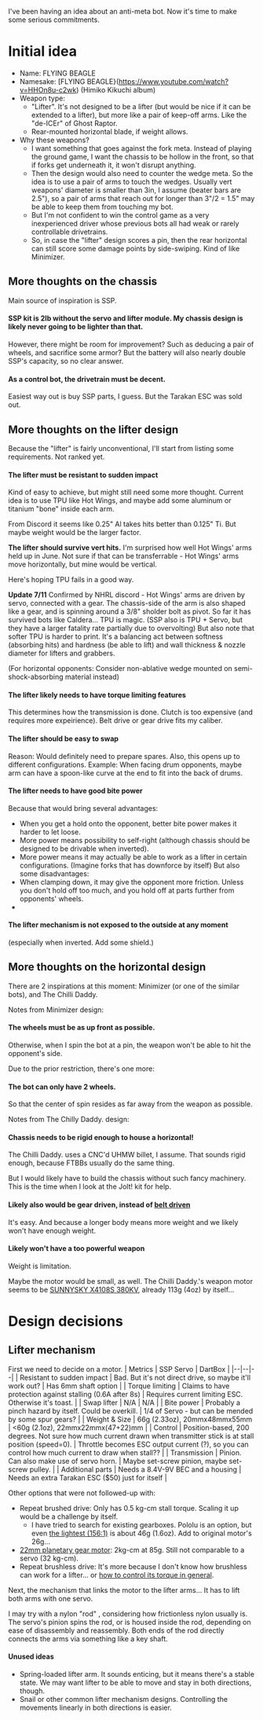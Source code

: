I've been having an idea about an anti-meta bot. Now it's time to make some serious commitments. 

# Initial idea
- Name: FLYING BEAGLE
- Namesake: [FLYING BEAGLE}(https://www.youtube.com/watch?v=HHOn8u-c2wk) (Himiko Kikuchi album)
- Weapon type:
  - "Lifter". It's not designed to be a lifter (but would be nice if it can be extended to a lifter), but more like a pair of keep-off arms. Like the "de-ICEr" of Ghost Raptor.
  - Rear-mounted horizontal blade, if weight allows.
- Why these weapons?
  - I want something that goes against the fork meta. Instead of playing the ground game, I want the chassis to be hollow in the front, so that if forks get underneath it, it won't disrupt anything.
  - Then the design would also need to counter the wedge meta. So the idea is to use a pair of arms to touch the wedges. Usually vert weapons' diameter is smaller than 3in, I assume (beater bars are 2.5"), so a pair of arms that reach out for longer than 3"/2 = 1.5" may be able to keep them from touching my bot.
  - But I'm not confident to win the control game as a very inexperienced driver whose previous bots all had weak or rarely controllable drivetrains.
  - So, in case the "lifter" design scores a pin, then the rear horizontal can still score some damage points by side-swiping. Kind of like Minimizer.
 
## More thoughts on the chassis

Main source of inspiration is SSP. 

#### SSP kit is 2lb without the servo and lifter module. My chassis design is likely never going to be lighter than that. 
However, there might be room for improvement? Such as deducing a pair of wheels, and sacrifice some armor? But the battery will also nearly double SSP's capacity, so no clear answer.

#### As a control bot, the drivetrain must be decent.
Easiest way out is buy SSP parts, I guess. But the Tarakan ESC was sold out. 

## More thoughts on the lifter design

Because the "lifter" is fairly unconventional, I'll start from listing some requirements. Not ranked yet. 

#### The lifter must be resistant to sudden impact

Kind of easy to achieve, but might still need some more thought. Current idea is to use TPU like Hot Wings, and maybe add some aluminum or titanium "bone" inside each arm. 

From Discord it seems like 0.25" Al takes hits better than 0.125" Ti. But maybe weight would be the larger factor. 

**The lifter should survive vert hits.** I'm surprised how well Hot Wings' arms held up in June. Not sure if that can be transferrable - Hot Wings' arms move horizontally, but mine would be vertical. 

Here's hoping TPU fails in a good way. 

**Update 7/11** Confirmed by NHRL discord - Hot Wings' arms are driven by servo, connected with a gear. The chassis-side of the arm is also shaped like a gear, and is spinning around a 3/8" sholder bolt as pivot. So far it has survived bots like Caldera... TPU is magic. (SSP also is TPU + Servo, but they have a larger fatality rate partially due to overvolting) But also note that softer TPU is harder to print. It's a balancing act between softness (absorbing hits) and hardness (be able to lift) and wall thickness & nozzle diameter for lifters and grabbers. 

(For horizontal opponents: Consider non-ablative wedge mounted on semi-shock-absorbing material instead)

#### The lifter likely needs to have torque limiting features

This determines how the transmission is done. Clutch is too expensive (and requires more expeirience). Belt drive or gear drive fits my caliber. 

#### The lifter should be easy to swap

Reason: Would definitely need to prepare spares. Also, this opens up to different configurations. Example: When facing drum opponents, maybe arm can have a spoon-like curve at the end to fit into the back of drums. 

#### The lifter needs to have good bite power

Because that would bring several advantages: 
- When you get a hold onto the opponent, better bite power makes it harder to let loose.
- More power means possibility to self-right (although chassis should be designed to be drivable when inverted).
- More power means it may actually be able to work as a lifter in certain configurations. (Imagine forks that has downforce by itself)
But also some disadvantages:
- When clamping down, it may give the opponent more friction. Unless you don't hold off too much, and you hold off at parts further from opponents' wheels.
- 
#### The lifter mechanism is not exposed to the outside at any moment
(especially when inverted. Add some shield.)

## More thoughts on the horizontal design

There are 2 inspirations at this moment: Minimizer (or one of the similar bots), and The Chilli Daddy.

Notes from Minimizer design:
#### The wheels must be as up front as possible. 
Otherwise, when I spin the bot at a pin, the weapon won't be able to hit the opponent's side.

Due to the prior restriction, there's one more:
#### The bot can only have 2 wheels.
So that the center of spin resides as far away from the weapon as possible. 

Notes from The Chilly Daddy. design:

#### Chassis needs to be rigid enough to house a horizontal!
The Chilli Daddy. uses a CNC'd UHMW billet, I assume. That sounds rigid enough, because FTBBs usually do the same thing. 

But I would likely have to build the chassis without such fancy machinery. This is the time when I look at the Jolt! kit for help. 

#### Likely also would be gear driven, instead of [belt driven](https://thevariableconstant.blogspot.com/p/silent-spring-3lbs.html)
It's easy. And because a longer body means more weight and we likely won't have enough weight. 

#### Likely won't have a too powerful weapon
Weight is limitation. 

Maybe the motor would be small, as well. The Chilli Daddy.'s weapon motor seems to be [SUNNYSKY X4108S 380KV](https://www.himodel.com/m/electric/SUNNYSKY_X4108S_380KV_Outrunner_Brushless_Motor_for_Multi-rotor_Aircraft.html), already 113g (4oz) by itself... 


# Design decisions

## Lifter mechanism

First we need to decide on a motor.
| Metrics | SSP Servo | DartBox |
|--|--|--|
| Resistant to sudden impact | Bad. But it's not direct drive, so maybe it'll work out? | Has 6mm shaft option |
| Torque limiting | Claims to have protection against stalling (0.6A after 8s) | Requires current limiting ESC. Otherwise it's toast. |
| Swap lifter | N/A | N/A |
| Bite power  | Probably a pinch hazard by itself. Could be overkill. | 1/4 of Servo - but can be mended by some spur gears? |
| Weight & Size  | 66g (2.33oz), 20mmx48mmx55mm | <60g (2.1oz), 22mmx22mmx(47+22)mm |
| Control | Position-based, 200 degrees. Not sure how much current drawn when transmitter stick is at stall position (speed=0). | Throttle becomes ESC output current (?), so you can control how much current to draw when stall?? |
| Transmission | Pinion. Can also make use of servo horn. | Maybe set-screw pinion, maybe set-screw pulley. |
| Additional parts | Needs a 8.4V-9V BEC and a housing | Needs an extra Tarakan ESC ($50) just for itself |

Other options that were not followed-up with: 
- Repeat brushed drive: Only has 0.5 kg-cm stall torque. Scaling it up would be a challenge by itself.
  - I have tried to search for existing gearboxes. Pololu is an option, but even [the lightest (156:1)](https://www.pololu.com/product/3492) is about 46g (1.6oz). Add to original motor's 26g...
- [22mm planetary gear motor](https://www.fingertechrobotics.com/proddetail.php?prod=22mm-planetary-730rpm): 2kg-cm at 85g. Still not comparable to a servo (32 kg-cm).
- Repeat brushless drive: It's more because I don't know how brushless can work for a lifter... or [how to control its torque in general](https://www.reddit.com/r/battlebots/comments/13v99xo/brushless_with_high_reduction_gearbox_in_a_beetle/).


Next, the mechanism that links the motor to the lifter arms... It has to lift both arms with one servo. 

I may try with a nylon "rod" , considering how frictionless nylon usually is. The servo's pinion spins the rod, or is housed inside the rod, depending on ease of disassembly and reassembly. Both ends of the rod directly connects the arms via something like a key shaft. 


#### Unused ideas
- Spring-loaded lifter arm. It sounds enticing, but it means there's a stable state. We may want lifter to be able to move and stay in both directions, though.
- Snail or other common lifter mechanism designs. Controlling the movements linearly in both directions is easier. 

